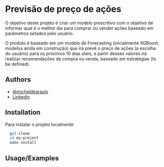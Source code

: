 
# Previsão de preço de ações

O objetivo deste projeto é criar um modelo prescritivo com o objetivo de informar qual é o melhor dia para comprar ou vender ações baseado em parâmetros setados pelo usuário.

O produto é baseado em um modelo de Forecasting (inicialmente XGBoost, modelos ainda em construção) que irá prevê o preço de ações (a escolha do usuário) para os próximos 10 dias úteis, e partir desses valores irá realizar recomendações de compra ou venda, baseado em estratégias (to be defined).
## Authors

- [@micheldearaujo](https://github.com/micheldearaujo/forecasting_stocks)
- [Linkedin](https://www.linkedin.com/in/michel-de-ara%C3%BAjo-947377197/)


## Installation

Para instalar o projeto localmente

```bash
  git clone 
  cd my-project
  make install
```
## Usage/Examples

```python


```

